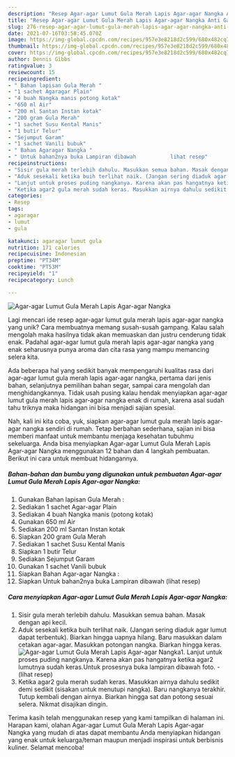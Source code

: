 ```yaml
---
description: "Resep Agar-agar Lumut Gula Merah Lapis Agar-agar Nangka Anti Gagal"
title: "Resep Agar-agar Lumut Gula Merah Lapis Agar-agar Nangka Anti Gagal"
slug: 276-resep-agar-agar-lumut-gula-merah-lapis-agar-agar-nangka-anti-gagal
date: 2021-07-16T03:58:45.070Z
image: https://img-global.cpcdn.com/recipes/957e3e8218d2c599/680x482cq70/agar-agar-lumut-gula-merah-lapis-agar-agar-nangka-foto-resep-utama.jpg
thumbnail: https://img-global.cpcdn.com/recipes/957e3e8218d2c599/680x482cq70/agar-agar-lumut-gula-merah-lapis-agar-agar-nangka-foto-resep-utama.jpg
cover: https://img-global.cpcdn.com/recipes/957e3e8218d2c599/680x482cq70/agar-agar-lumut-gula-merah-lapis-agar-agar-nangka-foto-resep-utama.jpg
author: Dennis Gibbs
ratingvalue: 3
reviewcount: 15
recipeingredient:
- " Bahan lapisan Gula Merah "
- "1 sachet Agaragar Plain"
- "4 buah Nangka manis potong kotak"
- "650 ml Air"
- "200 ml Santan Instan kotak"
- "200 gram Gula Merah"
- "1 sachet Susu Kental Manis"
- "1 butir Telur"
- "Sejumput Garam"
- "1 sachet Vanili bubuk"
- " Bahan Agaragar Nangka "
- " Untuk bahan2nya buka Lampiran dibawah           lihat resep"
recipeinstructions:
- "Sisir gula merah terlebih dahulu. Masukkan semua bahan. Masak dengan api kecil."
- "Aduk sesekali ketika buih terlihat naik. (Jangan sering diaduk agar lumut dapat terbentuk). Biarkan hingga uapnya hilang. Baru masukkan dalam cetakan agar-agar. Masukkan potongan nangka. Biarkan hingga keras."
- "Lanjut untuk proses puding nangkanya. Karena akan pas hangatnya ketika agar2 lumutnya sudah keras.Untuk prosesnya buka lampiran dibawah foto.           (lihat resep)"
- "Ketika agar2 gula merah sudah keras. Masukkan airnya dahulu sedikit demi sedikit (sisakan untuk menutupi nangka). Baru nangkanya terakhir. Tutup kembali dengan airnya. Biarkan hingga sat dan potong sesuai selera. Nikmat disajikan dingin."
categories:
- Resep
tags:
- agaragar
- lumut
- gula

katakunci: agaragar lumut gula 
nutrition: 171 calories
recipecuisine: Indonesian
preptime: "PT34M"
cooktime: "PT53M"
recipeyield: "1"
recipecategory: Lunch

---
```



![Agar-agar Lumut Gula Merah Lapis Agar-agar Nangka](https://img-global.cpcdn.com/recipes/957e3e8218d2c599/680x482cq70/agar-agar-lumut-gula-merah-lapis-agar-agar-nangka-foto-resep-utama.jpg)

Lagi mencari ide resep agar-agar lumut gula merah lapis agar-agar nangka yang unik? Cara membuatnya memang susah-susah gampang. Kalau salah mengolah maka hasilnya tidak akan memuaskan dan justru cenderung tidak enak. Padahal agar-agar lumut gula merah lapis agar-agar nangka yang enak seharusnya punya aroma dan cita rasa yang mampu memancing selera kita.

Ada beberapa hal yang sedikit banyak mempengaruhi kualitas rasa dari agar-agar lumut gula merah lapis agar-agar nangka, pertama dari jenis bahan, selanjutnya pemilihan bahan segar, sampai cara mengolah dan menghidangkannya. Tidak usah pusing kalau hendak menyiapkan agar-agar lumut gula merah lapis agar-agar nangka enak di rumah, karena asal sudah tahu triknya maka hidangan ini bisa menjadi sajian spesial.




Nah, kali ini kita coba, yuk, siapkan agar-agar lumut gula merah lapis agar-agar nangka sendiri di rumah. Tetap berbahan sederhana, sajian ini bisa memberi manfaat untuk membantu menjaga kesehatan tubuhmu sekeluarga. Anda bisa menyiapkan Agar-agar Lumut Gula Merah Lapis Agar-agar Nangka menggunakan 12 bahan dan 4 langkah pembuatan. Berikut ini cara untuk membuat hidangannya.

<!--inarticleads1-->

##### Bahan-bahan dan bumbu yang digunakan untuk pembuatan Agar-agar Lumut Gula Merah Lapis Agar-agar Nangka:

1. Gunakan  Bahan lapisan Gula Merah :
1. Sediakan 1 sachet Agar-agar Plain
1. Sediakan 4 buah Nangka manis (potong kotak)
1. Gunakan 650 ml Air
1. Sediakan 200 ml Santan Instan kotak
1. Siapkan 200 gram Gula Merah
1. Sediakan 1 sachet Susu Kental Manis
1. Siapkan 1 butir Telur
1. Sediakan Sejumput Garam
1. Gunakan 1 sachet Vanili bubuk
1. Siapkan  Bahan Agar-agar Nangka :
1. Siapkan  Untuk bahan2nya buka Lampiran dibawah           (lihat resep)




<!--inarticleads2-->

##### Cara menyiapkan Agar-agar Lumut Gula Merah Lapis Agar-agar Nangka:

1. Sisir gula merah terlebih dahulu. Masukkan semua bahan. Masak dengan api kecil.
1. Aduk sesekali ketika buih terlihat naik. (Jangan sering diaduk agar lumut dapat terbentuk). Biarkan hingga uapnya hilang. Baru masukkan dalam cetakan agar-agar. Masukkan potongan nangka. Biarkan hingga keras.
<img src="//assets-global.cpcdn.com/assets/icons/button_play-2c75c40dde080a61004c1f40b05d8f140eaff45d7e9e6481dc71c63d2e7c4909.png" alt="Agar-agar Lumut Gula Merah Lapis Agar-agar Nangka">1. Lanjut untuk proses puding nangkanya. Karena akan pas hangatnya ketika agar2 lumutnya sudah keras.Untuk prosesnya buka lampiran dibawah foto. -           (lihat resep)
1. Ketika agar2 gula merah sudah keras. Masukkan airnya dahulu sedikit demi sedikit (sisakan untuk menutupi nangka). Baru nangkanya terakhir. Tutup kembali dengan airnya. Biarkan hingga sat dan potong sesuai selera. Nikmat disajikan dingin.




Terima kasih telah menggunakan resep yang kami tampilkan di halaman ini. Harapan kami, olahan Agar-agar Lumut Gula Merah Lapis Agar-agar Nangka yang mudah di atas dapat membantu Anda menyiapkan hidangan yang enak untuk keluarga/teman maupun menjadi inspirasi untuk berbisnis kuliner. Selamat mencoba!
